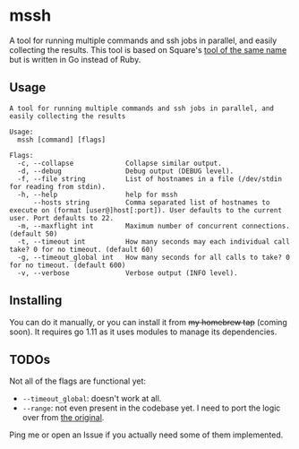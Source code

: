 # mssh

A tool for running multiple commands and ssh jobs in parallel, and easily collecting the results. This tool is based on 
Square's [tool of the same name](https://github.com/square/mssh) but is written in Go instead of Ruby.

## Usage

```
A tool for running multiple commands and ssh jobs in parallel, and easily collecting the results

Usage:
  mssh [command] [flags]

Flags:
  -c, --collapse             Collapse similar output.
  -d, --debug                Debug output (DEBUG level).
  -f, --file string          List of hostnames in a file (/dev/stdin for reading from stdin).
  -h, --help                 help for mssh
      --hosts string         Comma separated list of hostnames to execute on (format [user@]host[:port]). User defaults to the current user. Port defaults to 22.
  -m, --maxflight int        Maximum number of concurrent connections. (default 50)
  -t, --timeout int          How many seconds may each individual call take? 0 for no timeout. (default 60)
  -g, --timeout_global int   How many seconds for all calls to take? 0 for no timeout. (default 600)
  -v, --verbose              Verbose output (INFO level).
```

## Installing

You can do it manually, or you can install it from ~~my homebrew tap~~ (coming soon).  It requires go 1.11 as it uses
modules to manage its dependencies.

## TODOs

Not all of the flags are functional yet:
- `--timeout_global`: doesn't work at all.
- `--range`: not even present in the codebase yet. I need to port the logic over from [the original](https://github.com/square/rangeclient).

Ping me or open an Issue if you actually need some of them implemented.


